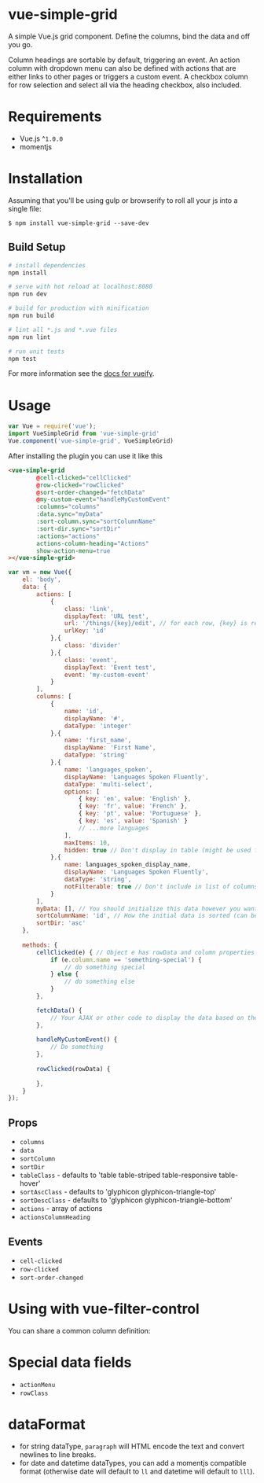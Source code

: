 # vue-simple-grid
A simple Vue.js grid component. Define the columns, bind the data and off you go. 

Column headings are sortable by default, triggering an event. An action column with dropdown menu can also be defined with
actions that are either links to other pages or triggers a custom event. A checkbox column for row selection
and select all via the heading checkbox, also included.

# Requirements

- Vue.js ^`1.0.0`
- momentjs

# Installation
Assuming that you'll be using gulp or browserify to roll all your js into a single file:
 
```shell
$ npm install vue-simple-grid --save-dev
```

## Build Setup

``` bash
# install dependencies
npm install

# serve with hot reload at localhost:8080
npm run dev

# build for production with minification
npm run build

# lint all *.js and *.vue files
npm run lint

# run unit tests
npm test
```

For more information see the [docs for vueify](https://github.com/vuejs/vueify).

# Usage

```javascript
var Vue = require('vue');
import VueSimpleGrid from 'vue-simple-grid'
Vue.component('vue-simple-grid', VueSimpleGrid)
```

After installing the plugin you can use it like this

```html
<vue-simple-grid
        @cell-clicked="cellClicked"
        @row-clicked="rowClicked"
        @sort-order-changed="fetchData"
        @my-custom-event="handleMyCustomEvent"
        :columns="columns"
        :data.sync="myData"
        :sort-column.sync="sortColumnName"
        :sort-dir.sync="sortDir"
        :actions="actions"
        actions-column-heading="Actions"
        show-action-menu=true
></vue-simple-grid>
```

```javascript
var vm = new Vue({
    el: 'body',
    data: {
        actions: [
            {
                class: 'link',
                displayText: 'URL test',
                url: '/things/{key}/edit', // for each row, {key} is replaced by the rowData for the urlKey column 
                urlKey: 'id'
            },{
                class: 'divider'
            },{
                class: 'event',
                displayText: 'Event test',
                event: 'my-custom-event'
            }
        ],
        columns: [ 
            {
                name: 'id', 
                displayName: '#',
                dataType: 'integer'    
            },{
                name: 'first_name', 
                displayName: 'First Name',
                dataType: 'string'    
            },{
                name: 'languages_spoken',
                displayName: 'Languages Spoken Fluently',
                dataType: 'multi-select',
                options: [
                    { key: 'en', value: 'English' },
                    { key: 'fr', value: 'French' },
                    { key: 'pt', value: 'Portuguese' },
                    { key: 'es', value: 'Spanish' }
                    // ...more languages
                ],
                maxItems: 10,
                hidden: true // Don't display in table (might be used for filtering)
            },{
                name: languages_spoken_display_name,
                displayName: 'Languages Spoken Fluently',
                dataType: 'string',
                notFilterable: true // Don't include in list of columns that can be used for filtering (if vue-filter-control is sharing the columns data)
            }
        ],
        myData: [], // You should initialize this data however you want 
        sortColumnName: 'id', // How the initial data is sorted (can be left blank)
        sortDir: 'asc'
    },
    
    methods: {
        cellClicked(e) { // Object e has rowData and column properties
            if (e.column.name == 'something-special') {
                // do something special
            } else {
                // do something else
            }
        },

        fetchData() {
            // Your AJAX or other code to display the data based on the new sort order
        },
        
        handleMyCustomEvent() {
            // Do something
        },
        
        rowClicked(rowData) {
        
        },
    }
});
```

## Props

- `columns`
- `data`
- `sortColumn`
- `sortDir`
- `tableClass` - defaults to 'table table-striped table-responsive table-hover'
- `sortAscClass` - defaults to 'glyphicon glyphicon-triangle-top'
- `sortDescClass` - defaults to 'glyphicon glyphicon-triangle-bottom'
- `actions` - array of actions
- `actionsColumnHeading`

## Events

 - `cell-clicked`
 - `row-clicked`
 - `sort-order-changed`

# Using with vue-filter-control

You can share a common column definition:

# Special data fields

 - `actionMenu`
 - `rowClass`
 
# dataFormat
 - for string dataType, `paragraph` will HTML encode the text and convert newlines to line breaks.
 - for date and datetime dataTypes, you can add a momentjs compatible format (otherwise date will default to `ll` and datetime will default to `lll`).
